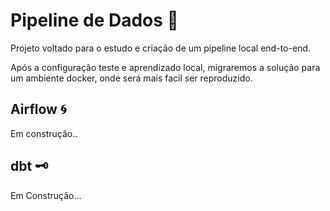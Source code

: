 # Pipeline de Dados  🎢

Projeto voltado para o estudo e criação de um pipeline local end-to-end.

Após a configuração teste e aprendizado local, migraremos a solução para um ambiente docker, onde será mais facil ser reproduzido.


## Airflow 🌀

Em construção..

## dbt 🗝️

Em Construção...
